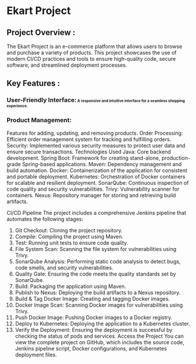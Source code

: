 # Ekart Project

## Project Overview :
The Ekart Project is an e-commerce platform that allows users to browse and purchase a variety of products. This project showcases the use of modern CI/CD practices and tools to ensure high-quality code, secure software, and streamlined deployment processes.

## Key Features :
### User-Friendly Interface:<span style="font-size:10px;"> A responsive and intuitive interface for a seamless shopping experience.
### Product Management: 
Features for adding, updating, and removing products.
Order Processing: Efficient order management system for tracking and fulfilling orders.
Security: Implemented various security measures to protect user data and ensure secure transactions.
Technologies Used
Java: Core backend development.
Spring Boot: Framework for creating stand-alone, production-grade Spring-based applications.
Maven: Dependency management and build automation.
Docker: Containerization of the application for consistent and portable deployment.
Kubernetes: Orchestration of Docker containers for scalable and resilient deployment.
SonarQube: Continuous inspection of code quality and security vulnerabilities.
Trivy: Vulnerability scanner for containers.
Nexus: Repository manager for storing and retrieving build artifacts.

CI/CD Pipeline
The project includes a comprehensive Jenkins pipeline that automates the following stages:

1. Git Checkout: Cloning the project repository.
2. Compile: Compiling the project using Maven.
3. Test: Running unit tests to ensure code quality.
4. File System Scan: Scanning the file system for vulnerabilities using Trivy.
5. SonarQube Analysis: Performing static code analysis to detect bugs, code smells, and security vulnerabilities.
6. Quality Gate: Ensuring the code meets the quality standards set by SonarQube.
7. Build: Packaging the application using Maven.
8. Publish to Nexus: Deploying the build artifacts to a Nexus repository.
9. Build & Tag Docker Image: Creating and tagging Docker images.
10. Docker Image Scan: Scanning Docker images for vulnerabilities using Trivy.
11. Push Docker Image: Pushing Docker images to a Docker registry.
12. Deploy to Kubernetes: Deploying the application to a Kubernetes cluster.
13. Verify the Deployment: Ensuring the deployment is successful by checking the status of pods and services.
Access the Project
You can view the complete project on GitHub, which includes the source code, Jenkins pipeline script, Docker configurations, and Kubernetes deployment files.
